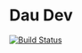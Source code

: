 # Dau Dev

[![Build Status](https://github.com/dau-dev/website/workflows/Build%20Status/badge.svg?branch=main)](https://github.com/dau-dev/website/actions?query=workflow%3A%22Build+Status%22)
